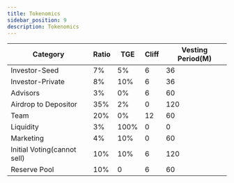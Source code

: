 ```yaml
---
title: Tokenomics
sidebar_position: 9
description: Tokenomics
---
```



| Category                    | Ratio | TGE | Cliff | Vesting Period(M) |
| --------------------------- | ----- | --- | ----- | ----------------- |
| Investor-Seed               |   7%    |  5%   |    6   |       36            |
| Investor-Private          |    8%   |    10% |    6   |         36          |
| Advisors                    |      3% |    0% |     6  |       60            |
| Airdrop to Depositor        |     35%  |    2% |    0   |    120               |
| Team                        |      20% |     0%|     12  |       60            |
| Liquidity                   |       3%|     100%|      0 |              0     |
| Marketing                   |       4%|    10% |       0|             60      |
| Initial Voting(cannot sell) |      10% |    10% |       6|            120       |
| Reserve Pool                            |  10%     |  0   | 6      |      60             |







